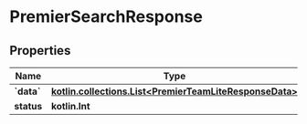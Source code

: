 
# PremierSearchResponse

## Properties
| Name | Type | Description | Notes |
| ------------ | ------------- | ------------- | ------------- |
| **&#x60;data&#x60;** | [**kotlin.collections.List&lt;PremierTeamLiteResponseData&gt;**](PremierTeamLiteResponseData.md) |  |  |
| **status** | **kotlin.Int** |  |  |



